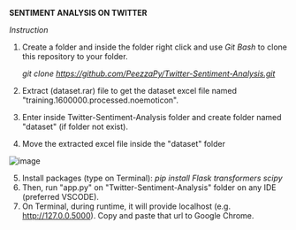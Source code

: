 **SENTIMENT ANALYSIS ON TWITTER**

*Instruction*
1. Create a folder and inside the folder right click and use _Git Bash_ to clone this repository to your folder.
  
   *git clone https://github.com/PeezzaPy/Twitter-Sentiment-Analysis.git*
4. Extract (dataset.rar) file to get the dataset excel file named "training.1600000.processed.noemoticon".
5. Enter inside Twitter-Sentiment-Analysis folder and create folder named "dataset" (if folder not exist).
6. Move the extracted excel file inside the "dataset" folder

![image](https://github.com/PeezzaPy/Twitter-Sentiment-Analysis/assets/66209956/44ad6197-edfd-4ab8-b54e-b3bcbc3c7c34)

5. Install packages (type on Terminal):
   *pip install Flask transformers scipy*
6. Then, run "app.py" on "Twitter-Sentiment-Analysis" folder on any IDE (preferred VSCODE).
7. On Terminal, during runtime, it will provide localhost (e.g. http://127.0.0.5000). Copy and paste that url to Google Chrome.
